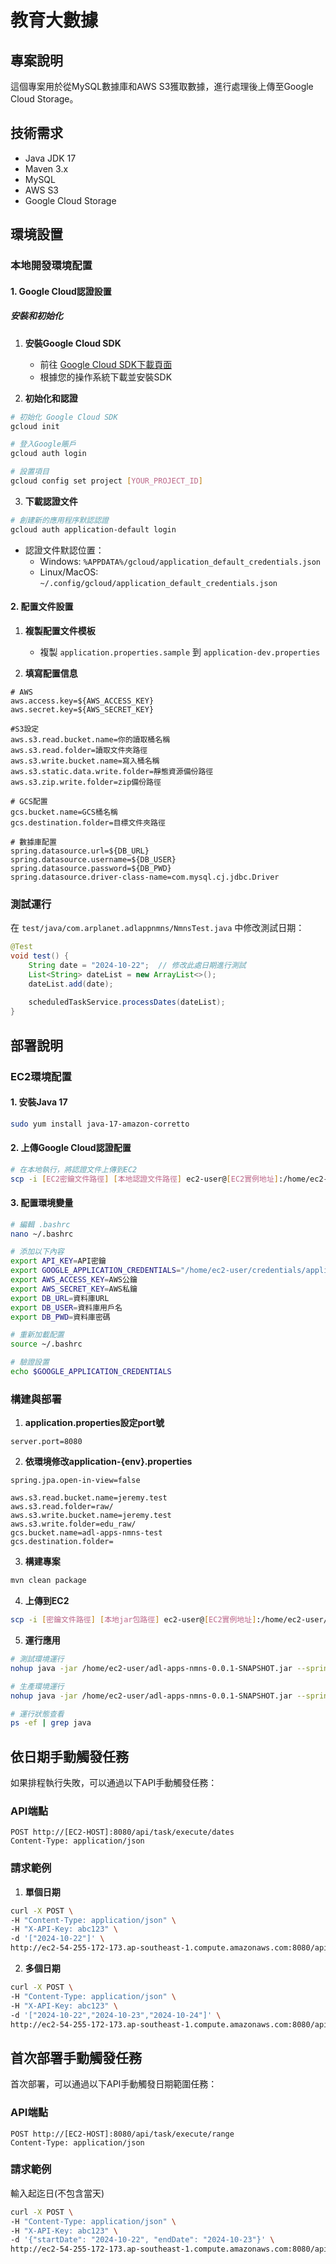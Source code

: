 # 教育大數據

## 專案說明
這個專案用於從MySQL數據庫和AWS S3獲取數據，進行處理後上傳至Google Cloud Storage。

## 技術需求

- Java JDK 17
- Maven 3.x
- MySQL
- AWS S3
- Google Cloud Storage

## 環境設置

### 本地開發環境配置

#### 1. Google Cloud認證設置

##### 安裝和初始化
1. **安裝Google Cloud SDK**
   - 前往 [Google Cloud SDK下載頁面](https://cloud.google.com/sdk/docs/install)
   - 根據您的操作系統下載並安裝SDK

2. **初始化和認證**
```bash
# 初始化 Google Cloud SDK
gcloud init

# 登入Google賬戶
gcloud auth login

# 設置項目
gcloud config set project [YOUR_PROJECT_ID]
```

3. **下載認證文件**
```bash
# 創建新的應用程序默認認證
gcloud auth application-default login
```
- 認證文件默認位置：
  - Windows: `%APPDATA%/gcloud/application_default_credentials.json`
  - Linux/MacOS: `~/.config/gcloud/application_default_credentials.json`


#### 2. 配置文件設置

1. **複製配置文件模板**
   - 複製 `application.properties.sample` 到 `application-dev.properties`

2. **填寫配置信息**
```properties
# AWS
aws.access.key=${AWS_ACCESS_KEY}
aws.secret.key=${AWS_SECRET_KEY}

#S3設定
aws.s3.read.bucket.name=你的讀取桶名稱
aws.s3.read.folder=讀取文件夾路徑
aws.s3.write.bucket.name=寫入桶名稱
aws.s3.static.data.write.folder=靜態資源備份路徑
aws.s3.zip.write.folder=zip備份路徑

# GCS配置
gcs.bucket.name=GCS桶名稱
gcs.destination.folder=目標文件夾路徑

# 數據庫配置
spring.datasource.url=${DB_URL}
spring.datasource.username=${DB_USER}
spring.datasource.password=${DB_PWD}
spring.datasource.driver-class-name=com.mysql.cj.jdbc.Driver
```

### 測試運行

在 `test/java/com.arplanet.adlappnmns/NmnsTest.java` 中修改測試日期：

```java
@Test
void test() {
    String date = "2024-10-22";  // 修改此處日期進行測試
    List<String> dateList = new ArrayList<>();
    dateList.add(date);
    
    scheduledTaskService.processDates(dateList);
}
```

## 部署說明

### EC2環境配置

#### 1. 安裝Java 17
```bash
sudo yum install java-17-amazon-corretto
```

#### 2. 上傳Google Cloud認證配置

```bash
# 在本地執行，將認證文件上傳到EC2
scp -i [EC2密鑰文件路徑] [本地認證文件路徑] ec2-user@[EC2實例地址]:/home/ec2-user/credentials/
```

#### 3. 配置環境變量
```bash
# 編輯 .bashrc
nano ~/.bashrc

# 添加以下內容
export API_KEY=API密鑰
export GOOGLE_APPLICATION_CREDENTIALS="/home/ec2-user/credentials/application_default_credentials.json"
export AWS_ACCESS_KEY=AWS公鑰
export AWS_SECRET_KEY=AWS私鑰
export DB_URL=資料庫URL
export DB_USER=資料庫用戶名
export DB_PWD=資料庫密碼

# 重新加載配置
source ~/.bashrc

# 驗證設置
echo $GOOGLE_APPLICATION_CREDENTIALS
```

### 構建與部署
1. **application.properties設定port號**
```properties
server.port=8080
```
2. **依環境修改application-{env}.properties**
```properties
spring.jpa.open-in-view=false

aws.s3.read.bucket.name=jeremy.test
aws.s3.read.folder=raw/
aws.s3.write.bucket.name=jeremy.test
aws.s3.write.folder=edu_raw/
gcs.bucket.name=adl-apps-nmns-test
gcs.destination.folder=
```
3. **構建專案**
```bash
mvn clean package
```

4. **上傳到EC2**
```bash
scp -i [密鑰文件路徑] [本地jar包路徑] ec2-user@[EC2實例地址]:/home/ec2-user/
```

5. **運行應用**
```bash
# 測試環境運行
nohup java -jar /home/ec2-user/adl-apps-nmns-0.0.1-SNAPSHOT.jar --spring.profiles.active=test > /dev/null 2>&1 &

# 生產環境運行
nohup java -jar /home/ec2-user/adl-apps-nmns-0.0.1-SNAPSHOT.jar --spring.profiles.active=prod > /dev/null 2>&1 &

# 運行狀態查看
ps -ef | grep java
```

## 依日期手動觸發任務

如果排程執行失敗，可以通過以下API手動觸發任務：

### API端點
```
POST http://[EC2-HOST]:8080/api/task/execute/dates
Content-Type: application/json
```
### 請求範例

1. **單個日期**
```bash
curl -X POST \
-H "Content-Type: application/json" \
-H "X-API-Key: abc123" \
-d '["2024-10-22"]' \
http://ec2-54-255-172-173.ap-southeast-1.compute.amazonaws.com:8080/api/task/execute/dates
```
2. **多個日期**
```bash
curl -X POST \
-H "Content-Type: application/json" \
-H "X-API-Key: abc123" \
-d '["2024-10-22","2024-10-23","2024-10-24"]' \
http://ec2-54-255-172-173.ap-southeast-1.compute.amazonaws.com:8080/api/task/execute/dates
```

## 首次部署手動觸發任務

首次部署，可以通過以下API手動觸發日期範圍任務：

### API端點
```
POST http://[EC2-HOST]:8080/api/task/execute/range
Content-Type: application/json
```
### 請求範例

輸入起迄日(不包含當天)

```bash
curl -X POST \
-H "Content-Type: application/json" \
-H "X-API-Key: abc123" \
-d '{"startDate": "2024-10-22", "endDate": "2024-10-23"}' \
http://ec2-54-255-172-173.ap-southeast-1.compute.amazonaws.com:8080/api/task/execute/range
```

